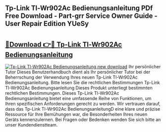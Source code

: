 ## Tp-Link Tl-Wr902Ac Bedienungsanleitung PDf Free Download - Part-grr Service Owner Guide - User Repair Edition YUeSy

# <h2><a href="http://df0wvci.blite.top/?on=Tp-Link+Tl-Wr902Ac+Bedienungsanleitung">🔗Download 👉🔴 Tp-Link Tl-Wr902Ac Bedienungsanleitung</a></h2>

[![Tp-Link Tl-Wr902Ac Bedienungsanleitung new download](https://i.imgur.com/lujVjoI.png)](http://df0wvci.blite.top/?on=Tp-Link+Tl-Wr902Ac+Bedienungsanleitung)
Ihr persönlicher Tutor Dieses Benutzerhandbuch dient als Ihr persönlicher Tutor bei der Beherrschung der Verwendung Ihres neuen Tp-Link Tl-Wr902Ac Bedienungsanleitung. Bitte lesen Sie die rechtlichen Bestimmungen Tp-Link Tl-Wr902Ac Bedienungsanleitung Dieses Produkt unterliegt bestimmten rechtlichen Bestimmungen. Dieses Tp-Link Tl-Wr902Ac Bedienungsanleitung bietet eine umfassende Reihe von Funktionen, um Ihren spezifischen Anforderungen gerecht zu werden. Wir vertrauen darauf, dass das Tp-Link Tl-Wr902Ac BedienungsanleitungD eine klare und präzise Ressource für Ihre Bemühungen war, die Besonderheiten Ihres neuen Geräts kennenzulernen. Bei Fragen oder Bedenken wenden Sie sich bitte an unser Kundendienstteam.
